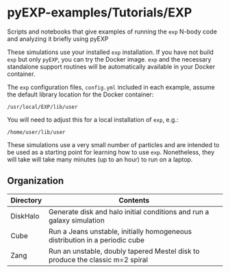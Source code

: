 # pyEXP-examples/Tutorials/EXP

Scripts and notebooks that give examples of running the `exp` N-body
code and analyzing it briefly using pyEXP

These simulations use your installed `exp` installation. If you have
not build `exp` but only `pyEXP`, you can try the Docker image.  `exp`
and the necessary standalone support routines will be automatically
available in your Docker container.

The `exp` configuration files, `config.yml` included in each example, assume
the default library location for the Docker container:
```
/usr/local/EXP/lib/user
```
You will need to adjust this for a local installation of `exp`, e.g.:
```
/home/user/lib/user
```

These simulations use a very small number of particles and are
intended to be used as a starting point for learning how to use
`exp`. Nonetheless, they will take will take many minutes (up to an
hour) to run on a laptop.

## Organization

| Directory    | Contents |
| ---          | ---      |
| DiskHalo     | Generate disk and halo initial conditions and run a galaxy simulation |
| Cube         | Run a Jeans unstable, initially homogeneous distribution in a periodic cube |
| Zang         | Run an unstable, doubly tapered Mestel disk to produce the classic m=2 spiral |

